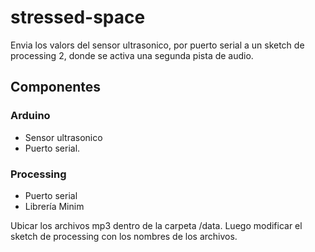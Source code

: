 # stressed-space
Envia los valors del sensor ultrasonico, por puerto serial a un sketch de processing 2, donde se activa una segunda pista de audio.

## Componentes

### Arduino
 - Sensor ultrasonico
 - Puerto serial.

### Processing
 - Puerto serial
 - Librería Minim
 
 Ubicar los archivos mp3 dentro de la carpeta /data. Luego modificar el sketch de processing con los nombres de los archivos.
 
